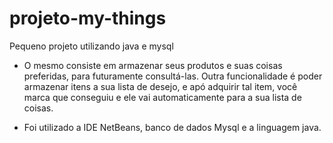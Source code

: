 # projeto-my-things
Pequeno projeto utilizando java e mysql

- O mesmo consiste em armazenar seus produtos e suas coisas preferidas, para futuramente consultá-las. Outra funcionalidade é poder armazenar itens a sua lista de desejo, e apó adquirir tal item, você marca que conseguiu e ele vai automaticamente para a sua lista de coisas.

- Foi utilizado a IDE NetBeans, banco de dados Mysql e a linguagem java. 
